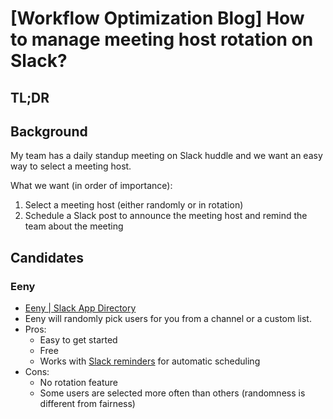 # [Workflow Optimization Blog] How to manage meeting host rotation on Slack?


## TL;DR


## Background

My team has a daily standup meeting on Slack huddle and we want an easy way to select a meeting host.

What we want (in order of importance):
1. Select a meeting host (either randomly or in rotation)
1. Schedule a Slack post to announce the meeting host and remind the team about the meeting


## Candidates


### Eeny

* [Eeny | Slack App Directory](https://config24.slack.com/apps/ASGF3VDU0-eeny?tab=more_info)
* Eeny will randomly pick users for you from a channel or a custom list.
* Pros:
  * Easy to get started
  * Free
  * Works with [Slack reminders](https://slack.com/help/articles/208423427-Set-a-reminder) for automatic scheduling
* Cons:
  * No rotation feature
  * Some users are selected more often than others (randomness is different from fairness)

